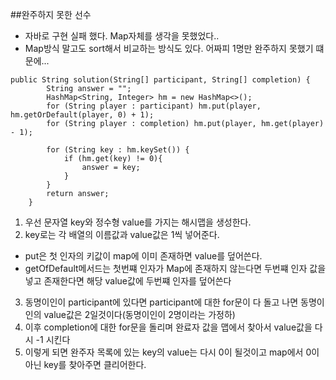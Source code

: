 ##완주하지 못한 선수
* 자바로 구현 실패 했다. Map자체를 생각을 못했었다..
* Map방식 말고도 sort해서 비교하는 방식도 있다. 어짜피 1명만 완주하지 못했기 떄문에...
```
public String solution(String[] participant, String[] completion) {
        String answer = "";
        HashMap<String, Integer> hm = new HashMap<>();
        for (String player : participant) hm.put(player, hm.getOrDefault(player, 0) + 1);
        for (String player : completion) hm.put(player, hm.get(player) - 1);

        for (String key : hm.keySet()) {
            if (hm.get(key) != 0){
                answer = key;
            }
        }
        return answer;
    }
```
1) 우선 문자열 key와 정수형 value를 가지는 해시맵을 생성한다.
2) key로는 각 배열의 이름값과 value값은 1씩 넣어준다.
+ put은 첫 인자의 키값이 map에 이미 존재하면 value를 덮어쓴다.
+ getOfDefault메서드는 첫번쨰 인자가 Map에 존재하지 않는다면 두번쨰 인자 값을 넣고 존재한다면 해당 value값에 두번쨰 인자를 덮어쓴다
3) 동명이인이 participant에 있다면 participant에 대한 for문이 다 돌고 나면 동명이인의 value값은 2일것이다(동명이인이 2명이라는 가정하)
4) 이후 completion에 대한 for문을 돌리며 완료자 값을 맵에서 찾아서 value값을 다시 -1 시킨다
5) 이렇게 되면 완주자 목록에 있는 key의 value는 다시 0이 될것이고 map에서 0이 아닌 key를 찾아주면 클리어한다.


